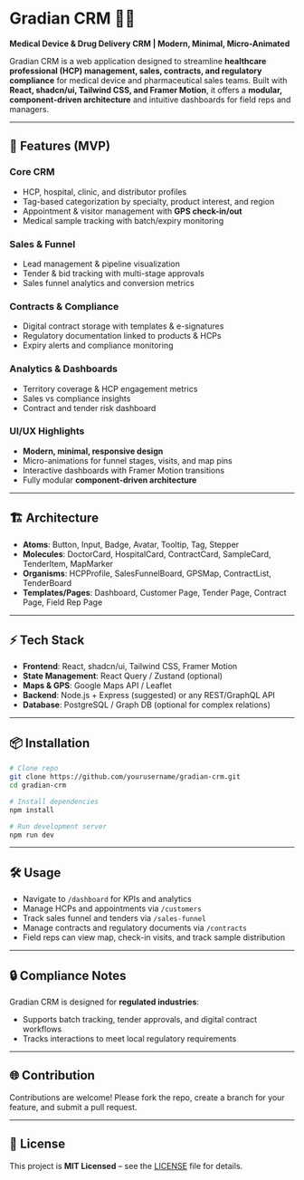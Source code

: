 # Gradian CRM 🧬💊

**Medical Device & Drug Delivery CRM | Modern, Minimal, Micro-Animated**

Gradian CRM is a web application designed to streamline **healthcare professional (HCP) management, sales, contracts, and regulatory compliance** for medical device and pharmaceutical sales teams. Built with **React, shadcn/ui, Tailwind CSS, and Framer Motion**, it offers a **modular, component-driven architecture** and intuitive dashboards for field reps and managers.

---

## 🚀 Features (MVP)

### Core CRM

* HCP, hospital, clinic, and distributor profiles
* Tag-based categorization by specialty, product interest, and region
* Appointment & visitor management with **GPS check-in/out**
* Medical sample tracking with batch/expiry monitoring

### Sales & Funnel

* Lead management & pipeline visualization
* Tender & bid tracking with multi-stage approvals
* Sales funnel analytics and conversion metrics

### Contracts & Compliance

* Digital contract storage with templates & e-signatures
* Regulatory documentation linked to products & HCPs
* Expiry alerts and compliance monitoring

### Analytics & Dashboards

* Territory coverage & HCP engagement metrics
* Sales vs compliance insights
* Contract and tender risk dashboard

### UI/UX Highlights

* **Modern, minimal, responsive design**
* Micro-animations for funnel stages, visits, and map pins
* Interactive dashboards with Framer Motion transitions
* Fully modular **component-driven architecture**

---

## 🏗️ Architecture

* **Atoms**: Button, Input, Badge, Avatar, Tooltip, Tag, Stepper
* **Molecules**: DoctorCard, HospitalCard, ContractCard, SampleCard, TenderItem, MapMarker
* **Organisms**: HCPProfile, SalesFunnelBoard, GPSMap, ContractList, TenderBoard
* **Templates/Pages**: Dashboard, Customer Page, Tender Page, Contract Page, Field Rep Page

---

## ⚡ Tech Stack

* **Frontend**: React, shadcn/ui, Tailwind CSS, Framer Motion
* **State Management**: React Query / Zustand (optional)
* **Maps & GPS**: Google Maps API / Leaflet
* **Backend**: Node.js + Express (suggested) or any REST/GraphQL API
* **Database**: PostgreSQL / Graph DB (optional for complex relations)

---

## 📦 Installation

```bash
# Clone repo
git clone https://github.com/yourusername/gradian-crm.git
cd gradian-crm

# Install dependencies
npm install

# Run development server
npm run dev
```

---

## 🛠️ Usage

* Navigate to `/dashboard` for KPIs and analytics
* Manage HCPs and appointments via `/customers`
* Track sales funnel and tenders via `/sales-funnel`
* Manage contracts and regulatory documents via `/contracts`
* Field reps can view map, check-in visits, and track sample distribution

---

## 🔒 Compliance Notes

Gradian CRM is designed for **regulated industries**:

* Supports batch tracking, tender approvals, and digital contract workflows
* Tracks interactions to meet local regulatory requirements

---

## 🌐 Contribution

Contributions are welcome! Please fork the repo, create a branch for your feature, and submit a pull request.

---

## 📄 License

This project is **MIT Licensed** – see the [LICENSE](LICENSE) file for details.
